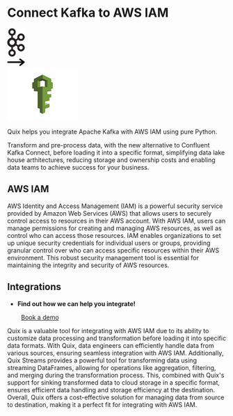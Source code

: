 # Connect Kafka to AWS IAM

<div class="connect-images cards blog-grid-card" markdown>
<div>
<img src="../images/kafka_logo.png" width="40px" />
</div>
<div>
<img src="../images/arrow.svg" width="40px" />
</div>
<div>
<img src="./images/aws-iam_1.jpg" />
</div>
</div>

Quix helps you integrate Apache Kafka with AWS IAM using pure Python.

Transform and pre-process data, with the new alternative to Confluent Kafka Connect, before loading it into a specific format, simplifying data lake house arthitectures, reducing storage and ownership costs and enabling data teams to achieve success for your business.

## AWS IAM

AWS Identity and Access Management (IAM) is a powerful security service provided by Amazon Web Services (AWS) that allows users to securely control access to resources in their AWS account. With AWS IAM, users can manage permissions for creating and managing AWS resources, as well as control who can access those resources. IAM enables organizations to set up unique security credentials for individual users or groups, providing granular control over who can access specific resources within their AWS environment. This robust security management tool is essential for maintaining the integrity and security of AWS resources.

## Integrations

<div class="grid cards" markdown>

- __Find out how we can help you integrate!__

    <a class="md-button md-button--primary" href="https://share.hsforms.com/1iW0TmZzKQMChk0lxd_tGiw4yjw2?__hstc=175542013.2303933fbd746c0ac86d9ccbe9bc9100.1728383268831.1729603416735.1729620918855.31&__hssc=175542013.1.1729620918855&__hsfp=2132701734" target="_blank" style="margin:.5rem;">Book a demo</a>

</div>


Quix is a valuable tool for integrating with AWS IAM due to its ability to customize data processing and transformation before loading it into specific data formats. With Quix, data engineers can efficiently handle data from various sources, ensuring seamless integration with AWS IAM. Additionally, Quix Streams provides a powerful tool for transforming data using streaming DataFrames, allowing for operations like aggregation, filtering, and merging during the transformation process. This, combined with Quix's support for sinking transformed data to cloud storage in a specific format, ensures efficient data handling and storage efficiency at the destination. Overall, Quix offers a cost-effective solution for managing data from source to destination, making it a perfect fit for integrating with AWS IAM.

